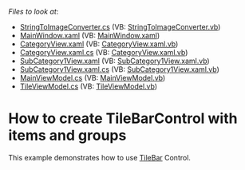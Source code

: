 <!-- default file list -->
*Files to look at*:

* [StringToImageConverter.cs](./CS/DXSample/Converter/StringToImageConverter.cs) (VB: [StringToImageConverter.vb](./VB/DXSample/Converter/StringToImageConverter.vb))
* [MainWindow.xaml](./CS/DXSample/MainWindow.xaml) (VB: [MainWindow.xaml](./VB/DXSample/MainWindow.xaml))
* [CategoryView.xaml](./CS/DXSample/View/CategoryView.xaml) (VB: [CategoryView.xaml.vb](./VB/DXSample/View/CategoryView.xaml.vb))
* [CategoryView.xaml.cs](./CS/DXSample/View/CategoryView.xaml.cs) (VB: [CategoryView.xaml.vb](./VB/DXSample/View/CategoryView.xaml.vb))
* [SubCategory1View.xaml](./CS/DXSample/View/SubCategory1View.xaml) (VB: [SubCategory1View.xaml.vb](./VB/DXSample/View/SubCategory1View.xaml.vb))
* [SubCategory1View.xaml.cs](./CS/DXSample/View/SubCategory1View.xaml.cs) (VB: [SubCategory1View.xaml.vb](./VB/DXSample/View/SubCategory1View.xaml.vb))
* [MainViewModel.cs](./CS/DXSample/ViewModel/MainViewModel.cs) (VB: [MainViewModel.vb](./VB/DXSample/ViewModel/MainViewModel.vb))
* [TileViewModel.cs](./CS/DXSample/ViewModel/TileViewModel.cs) (VB: [TileViewModel.vb](./VB/DXSample/ViewModel/TileViewModel.vb))
<!-- default file list end -->
# How to create TileBarControl with items and groups


<p>This example demonstrates how to use <a href="https://documentation.devexpress.com/WPF/115595/Controls-and-Libraries/Navigation-Controls/Tile-Bar">TileBar</a> Control. </p>

<br/>



